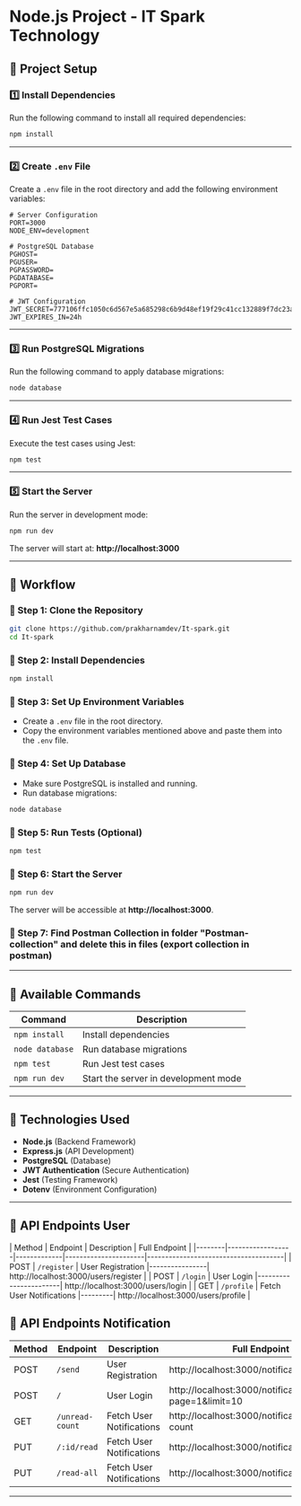 # Node.js Project - IT Spark Technology

## 📌 Project Setup

### 1️⃣ Install Dependencies
Run the following command to install all required dependencies:
```sh
npm install
```

---

### 2️⃣ Create `.env` File
Create a `.env` file in the root directory and add the following environment variables:

```env
# Server Configuration
PORT=3000
NODE_ENV=development

# PostgreSQL Database
PGHOST=
PGUSER=
PGPASSWORD=
PGDATABASE=
PGPORT=

# JWT Configuration
JWT_SECRET=777106ffc1050c6d567e5a685298c6b9d48ef19f29c41cc132889f7dc23a85cf
JWT_EXPIRES_IN=24h
```

---

### 3️⃣ Run PostgreSQL Migrations
Run the following command to apply database migrations:
```sh
node database
```

---

### 4️⃣ Run Jest Test Cases
Execute the test cases using Jest:
```sh
npm test
```

---

### 5️⃣ Start the Server
Run the server in development mode:
```sh
npm run dev
```
The server will start at: **http://localhost:3000**

---

## 📌 Workflow

### 🔹 Step 1: Clone the Repository
```sh
git clone https://github.com/prakharnamdev/It-spark.git
cd It-spark
```

### 🔹 Step 2: Install Dependencies
```sh
npm install
```

### 🔹 Step 3: Set Up Environment Variables
- Create a `.env` file in the root directory.
- Copy the environment variables mentioned above and paste them into the `.env` file.

### 🔹 Step 4: Set Up Database
- Make sure PostgreSQL is installed and running.
- Run database migrations:
```sh
node database
```

### 🔹 Step 5: Run Tests (Optional)
```sh
npm test
```

### 🔹 Step 6: Start the Server
```sh
npm run dev
```
The server will be accessible at **http://localhost:3000**.

### 🔹 Step 7: Find Postman Collection in folder "Postman-collection" and delete this in files (export collection in postman)

---

## 📌 Available Commands
| Command              | Description |
|----------------------|-------------|
| `npm install`       | Install dependencies |
| `node database`   | Run database migrations |
| `npm test`          | Run Jest test cases |
| `npm run dev`       | Start the server in development mode |


---

## 📌 Technologies Used
- **Node.js** (Backend Framework)
- **Express.js** (API Development)
- **PostgreSQL** (Database)
- **JWT Authentication** (Secure Authentication)
- **Jest** (Testing Framework)
- **Dotenv** (Environment Configuration)

---

## 📌 API Endpoints User
| Method | Endpoint          | Description |                       Full Endpoint |
|--------|------------------|-------------|----------------------|--------------------------------------|
| POST   | `/register`      | User Registration |----------------| http://localhost:3000/users/register |
| POST   | `/login`         | User Login |-----------------------| http://localhost:3000/users/login |
| GET    | `/profile`       | Fetch User Notifications |---------| http://localhost:3000/users/profile |

## 📌 API Endpoints Notification
| Method | Endpoint          | Description |                        Full Endpoint |
|--------|------------------|-------------|-------------------------------------  |
| POST   | `/send`      | User Registration | http://localhost:3000/notifications/send
| POST   | `/`         | User Login | http://localhost:3000/notifications/?page=1&limit=10
| GET    | `/unread-count` | Fetch User Notifications | http://localhost:3000/notifications/unread-count
| PUT    | `/:id/read` | Fetch User Notifications | http://localhost:3000/notifications/3/read
| PUT    | `/read-all` | Fetch User Notifications | http://localhost:3000/notifications/read-all
---

